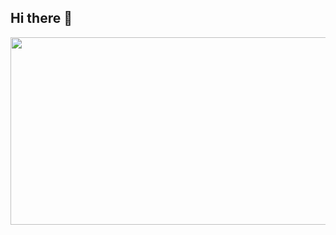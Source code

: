 ## Hi there 👋

<a href="https://github.com/devxb/gitanimals">
<img
  src="https://render.gitanimals.org/farms/mysend12"
  width="900"
  height="300"
/>
</a>
